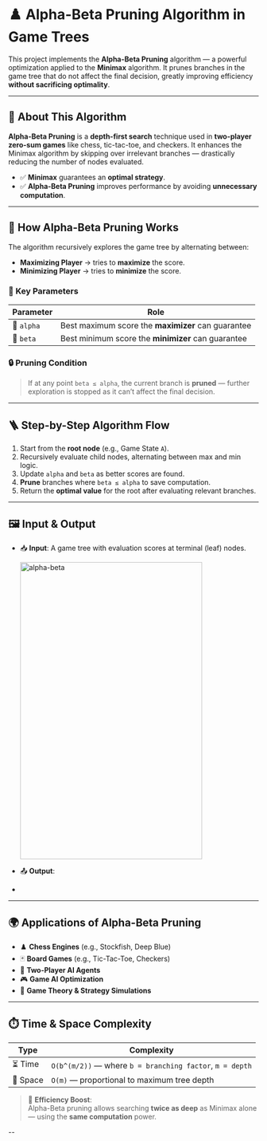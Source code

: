 # ♟️ Alpha-Beta Pruning Algorithm in Game Trees

This project implements the **Alpha-Beta Pruning** algorithm — a powerful optimization applied to the **Minimax** algorithm. It prunes branches in the game tree that do not affect the final decision, greatly improving efficiency **without sacrificing optimality**.

---

## 🚀 About This Algorithm

**Alpha-Beta Pruning** is a **depth-first search** technique used in **two-player zero-sum games** like chess, tic-tac-toe, and checkers. It enhances the Minimax algorithm by skipping over irrelevant branches — drastically reducing the number of nodes evaluated.

- ✅ **Minimax** guarantees an **optimal strategy**.
- ✅ **Alpha-Beta Pruning** improves performance by avoiding **unnecessary computation**.

---

## 🧠 How Alpha-Beta Pruning Works

The algorithm recursively explores the game tree by alternating between:

- **Maximizing Player** → tries to **maximize** the score.
- **Minimizing Player** → tries to **minimize** the score.

### 🔑 Key Parameters

| Parameter | Role                                               |
|----------|----------------------------------------------------|
| 🔺 `alpha` | Best maximum score the **maximizer** can guarantee |
| 🔻 `beta`  | Best minimum score the **minimizer** can guarantee |

### 🔒 Pruning Condition

> If at any point `beta ≤ alpha`, the current branch is **pruned** — further exploration is stopped as it can’t affect the final decision.

---

## 🪜 Step-by-Step Algorithm Flow

1. Start from the **root node** (e.g., Game State `A`).
2. Recursively evaluate child nodes, alternating between max and min logic.
3. Update `alpha` and `beta` as better scores are found.
4. **Prune** branches where `beta ≤ alpha` to save computation.
5. Return the **optimal value** for the root after evaluating relevant branches.

---

## 🖼️ Input & Output

- 📥 **Input**: A game tree with evaluation scores at terminal (leaf) nodes.
  
  <img width="366" height="596" alt="alpha-beta" src="https://github.com/user-attachments/assets/01a6bde4-cef9-444b-90e4-72b28256c44c" />

- 📤 **Output**:
- 
---

## 🌍 Applications of Alpha-Beta Pruning

- ♟️ **Chess Engines** (e.g., Stockfish, Deep Blue)
- 🃏 **Board Games** (e.g., Tic-Tac-Toe, Checkers)
- 🤖 **Two-Player AI Agents**
- 🎮 **Game AI Optimization**
- 🔬 **Game Theory & Strategy Simulations**

---

## ⏱️ Time & Space Complexity

| Type        | Complexity                                |
|-------------|--------------------------------------------|
| ⏳ Time      | `O(b^(m/2))` — where `b = branching factor`, `m = depth` |
| 💾 Space     | `O(m)` — proportional to maximum tree depth         |

> 🎯 **Efficiency Boost**:  
> Alpha-Beta pruning allows searching **twice as deep** as Minimax alone — using the **same computation** power.

--


